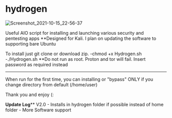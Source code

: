 # hydrogen

![Screenshot_2021-10-15_22-56-37](https://user-images.githubusercontent.com/91309101/137571124-46431225-4a75-4e3d-9f3b-793e8438bfe9.png)


Useful AIO script for installing and launching various security and pentesting apps
**Designed for Kali. I plan on updating the software to supporting bare Ubuntu

To install just git clone or download zip. 
-chmod +x Hydrogen.sh
-./Hydrogen.sh
**Do not run as root. Proton and tor will fail. Insert password as required instead
_________________

When run for the first time, you can installing or "bypass" ONLY if you change directory from default (/home/user)

Thank you and enjoy (:

**********Update Log************
V2.0 - Installs in hydrogen folder if possible instead of home folder
     - More Software support
